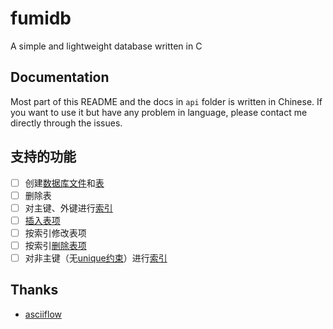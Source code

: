 # fumidb
A simple and lightweight database written in C

## Documentation
Most part of this README and the docs in `api` folder is written in Chinese. If you want to use it but have any problem in language, please contact me directly through the issues.

## 支持的功能
- [ ] 创建[数据库文件](/api/dbfile.md#数据库文件格式)和[表](/api/dbfile.md#表)
- [ ] 删除表
- [ ] 对主键、外键进行[索引](/api/index.md)
- [ ] [插入表项](/api/table.md#表项的增加)
- [ ] 按索引修改表项
- [ ] 按索引[删除表项](/api/table.md#表项的删除)
- [ ] 对非主键（无[unique约束](/api/types.md#类型修饰符)）进行[索引](/api/index.md)

## Thanks
- [asciiflow](https://asciiflow.com/)